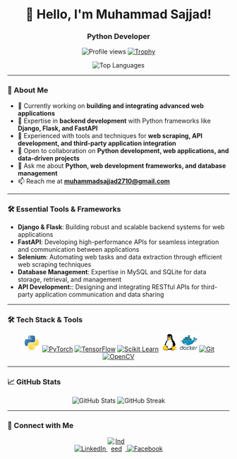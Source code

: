 <h1 align="center">👋 Hello, I'm Muhammad Sajjad!</h1>
<h3 align="center">Python Developer</h3>

<p align="center">
  <img src="https://komarev.com/ghpvc/?username=moiz-51135&label=Profile%20views&color=0e75b6&style=flat" alt="Profile views" />
  <a href="https://github.com/ryo-ma/github-profile-trophy"><img src="https://github-profile-trophy.vercel.app/?username=moiz-51135" alt="Trophy" /></a>
</p>

<p align="center">
  <img src="https://github-readme-stats.vercel.app/api/top-langs?username=moiz-51135&show_icons=true&locale=en&layout=compact" alt="Top Languages" />
</p>

---

### 🌟 About Me
- 🔭 Currently working on **building and integrating advanced web applications**
- 🚀 Expertise in **backend development** with Python frameworks like **Django, Flask, and FastAPI**
- 🌱 Experienced with tools and techniques for **web scraping, API development, and third-party application integration**
- 👯 Open to collaboration on **Python development, web applications, and data-driven projects**
- 💬 Ask me about **Python, web development frameworks, and database management**
- 📫 Reach me at **muhammadsajjad2710@gmail.com**

---

### 🛠️ Essential Tools & Frameworks
- **Django & Flask**: Building robust and scalable backend systems for web applications
- **FastAPI**: Developing high-performance APIs for seamless integration and communication between applications
- **Selenium**: Automating web tasks and data extraction through efficient web scraping techniques
- **Database Management**: Expertise in MySQL and SQLite for data storage, retrieval, and management
- **API Development:**: Designing and integrating RESTful APIs for third-party application communication and data sharing

---

### 🛠️ Tech Stack & Tools
<p align="center">
  <a href="https://www.python.org" target="_blank" rel="noreferrer"><img src="https://raw.githubusercontent.com/devicons/devicon/master/icons/python/python-original.svg" alt="Python" width="40" height="40"/></a>
  <a href="https://pytorch.org/" target="_blank" rel="noreferrer"><img src="https://www.vectorlogo.zone/logos/pytorch/pytorch-icon.svg" alt="PyTorch" width="40" height="40"/></a>
  <a href="https://www.tensorflow.org" target="_blank" rel="noreferrer"><img src="https://www.vectorlogo.zone/logos/tensorflow/tensorflow-icon.svg" alt="TensorFlow" width="40" height="40"/></a>
  <a href="https://scikit-learn.org/" target="_blank" rel="noreferrer"><img src="https://upload.wikimedia.org/wikipedia/commons/0/05/Scikit_learn_logo_small.svg" alt="Scikit Learn" width="40" height="40"/></a>
  <a href="https://www.linux.org/" target="_blank" rel="noreferrer"><img src="https://raw.githubusercontent.com/devicons/devicon/master/icons/linux/linux-original.svg" alt="Linux" width="40" height="40"/></a>
  <a href="https://www.docker.com/" target="_blank" rel="noreferrer"><img src="https://raw.githubusercontent.com/devicons/devicon/master/icons/docker/docker-original-wordmark.svg" alt="Docker" width="40" height="40"/></a>
  <a href="https://git-scm.com/" target="_blank" rel="noreferrer"><img src="https://www.vectorlogo.zone/logos/git-scm/git-scm-icon.svg" alt="Git" width="40" height="40"/></a>
  <a href="https://opencv.org/" target="_blank" rel="noreferrer"><img src="https://www.vectorlogo.zone/logos/opencv/opencv-icon.svg" alt="OpenCV" width="40" height="40"/></a>
</p>

---

### 📈 GitHub Stats
<p align="center">
  <img align="center" src="https://github-readme-stats.vercel.app/api?username=moiz-51135&show_icons=true&locale=en" alt="GitHub Stats" />
  <img align="center" src="https://github-readme-streak-stats.herokuapp.com/?user=moiz-51135&" alt="GitHub Streak" />
</p>

---

### 🤝 Connect with Me
<p align="center">
  <a href="https://www.linkedin.com/in/muhammad-sajjad-a18550218?lipi=urn%3Ali%3Apage%3Ad_flagship3_profile_view_base_contact_details%3BwsLZv2SXTBW9yvEAwj8P6g%3D%3D" target="blank">
    <img src="https://raw.githubusercontent.com/rahuldkjain/github-profile-readme-generator/master/src/images/icons/Social/linked-in-alt.svg" alt="LinkedIn" height="30" width="40" />
  </a>
  <a href="https://profile.indeed.com/?hl=en_PK&co=PK&from=gnav-homepage" target="blank">
    <!-- Use a more reliable, direct Indeed logo URL -->
    <img src="https://encrypted-tbn0.gstatic.com/images?q=tbn:ANd9GcThz8Qi-G6jIHt6TmCOguWjOKGYYQPB1afpSQ&s" alt="Indeed" height="30" width="auto" style="max-width: 40px;" />
  </a>
  <a href="https://fb.com/moiz.mansoor.754" target="blank">
    <img src="https://raw.githubusercontent.com/rahuldkjain/github-profile-readme-generator/master/src/images/icons/Social/facebook.svg" alt="Facebook" height="30" width="40" />
  </a>
</p>


